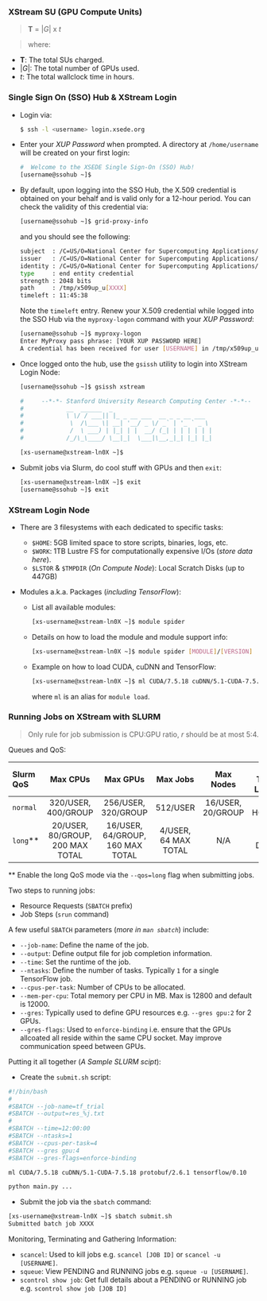 ### XStream SU (GPU Compute Units)

> **T** = |_G_| x _t_

> where:
  - **T**: The total SUs charged.
  - |_G_|: The total number of GPUs used.
  - _t_: The total wallclock time in hours.


### Single Sign On (SSO) Hub & XStream Login

- Login via:
  ```bash
  $ ssh -l <username> login.xsede.org
  ```

- Enter your _XUP Password_ when prompted. A directory at `/home/username` will be created on your first login:
  ```bash
  #  Welcome to the XSEDE Single Sign-On (SSO) Hub!
  [username@ssohub ~]$
  ```

- By default, upon logging into the SSO Hub, the X.509 credential is obtained on your behalf and is valid only for a 12-hour period. You can check the validity of this credential via:
  ```bash
  [username@ssohub ~]$ grid-proxy-info
  ```
  and you should see the following:
  ```bash
  subject  : /C=US/O=National Center for Supercomputing Applications/CN=[YOUR NAME HERE]
  issuer   : /C=US/O=National Center for Supercomputing Applications/OU=Certificate Authorities/CN=MyProxy CA 2013
  identity : /C=US/O=National Center for Supercomputing Applications/CN=[YOUR NAME HERE]
  type     : end entity credential
  strength : 2048 bits
  path     : /tmp/x509up_u[XXXX]
  timeleft : 11:45:38
  ```
  Note the `timeleft` entry. Renew your X.509 credential while logged into the SSO Hub via the `myproxy-logon` command with your _XUP Password_:
  ```bash
  [username@ssohub ~]$ myproxy-logon
  Enter MyProxy pass phrase: [YOUR XUP PASSWORD HERE]
  A credential has been received for user [USERNAME] in /tmp/x509up_u[XXXXX].
  ```

- Once logged onto the hub, use the `gsissh` utility to login into XStream Login Node:
  ```bash
  [username@ssohub ~]$ gsissh xstream

  #     --*-*- Stanford University Research Computing Center -*-*--
  #            __  ______  _
  #            \ \/ / ___|| |_ _ __ ___  __ _ _ __ ___
  #             \  /\___ \| __| '__/ _ \/ _` | '_ ` _ \
  #             /  \ ___) | |_| | |  __/ (_| | | | | | |
  #            /_/\_\____/ \__|_|  \___|\__,_|_| |_| |_|

  [xs-username@xstream-ln0X ~]$
  ```
- Submit jobs via Slurm, do cool stuff with GPUs and then `exit`:
  ```bash
  [xs-username@xstream-ln0X ~]$ exit
  [username@ssohub ~]$ exit
  ```

### XStream Login Node

- There are 3 filesystems with each dedicated to specific tasks:

  - `$HOME`: 5GB limited space to store scripts, binaries, logs, etc.
  - `$WORK`: 1TB Lustre FS for computationally expensive I/Os (_store data here_).
  - `$LSTOR` & `$TMPDIR` (_On Compute Node_): Local Scratch Disks (up to 447GB)


- Modules a.k.a. Packages (_including TensorFlow_):

  - List all available modules:
    ```bash
    [xs-username@xstream-ln0X ~]$ module spider
    ```
  - Details on how to load the module and module support info:
    ```bash
    [xs-username@xstream-ln0X ~]$ module spider [MODULE]/[VERSION]
    ```
  - Example on how to load CUDA, cuDNN and TensorFlow:
    ```bash
    [xs-username@xstream-ln0X ~]$ ml CUDA/7.5.18 cuDNN/5.1-CUDA-7.5.18 tensorflow/0.10
    ```
    where `ml` is an alias for `module load`.

### Running Jobs on XStream with SLURM

> Only rule for job submission is CPU:GPU ratio, _r_ should be at most 5:4.

Queues and QoS:

| Slurm QoS | Max CPUs | Max GPUs | Max Jobs | Max Nodes | Job Time Limits |
|:----------|:--------:|:--------:|:--------:|:---------:|:---------------:|
|`normal`| 320/USER, 400/GROUP | 256/USER, 320/GROUP | 512/USER | 16/USER, 20/GROUP | 48 HOURS |
|`long`** | 20/USER, 80/GROUP, 200 MAX TOTAL | 16/USER, 64/GROUP, 160 MAX TOTAL | 4/USER, 64 MAX TOTAL | N/A | 7 DAYS |

 ** Enable the long QoS mode via the `--qos=long` flag when submitting jobs.

 Two steps to running jobs:
- Resource Requests (`SBATCH` prefix)
- Job Steps (`srun` command)

A few useful `SBATCH` parameters (_more in `man sbatch`_) include:
- `--job-name`: Define the name of the job.
- `--output`: Define output file for job completion information.
- `--time`: Set the runtime of the job.
- `--ntasks`: Define the number of tasks. Typically `1` for a single TensorFlow job.
- `--cpus-per-task`: Number of CPUs to be allocated.
- `--mem-per-cpu`: Total memory per CPU in MB. Max is 12800 and default is 12000.
- `--gres`: Typically used to define GPU resources e.g. `--gres gpu:2` for 2 GPUs.
- `--gres-flags`: Used to `enforce-binding` i.e. ensure that the GPUs allcoated all reside within the same CPU socket. May improve communication speed between GPUs.

Putting it all together (_A Sample SLURM scipt_):
- Create the `submit.sh` script:

 ```bash
 #!/bin/bash
 #
 #SBATCH --job-name=tf_trial
 #SBATCH --output=res_%j.txt
 #
 #SBATCH --time=12:00:00
 #SBATCH --ntasks=1
 #SBATCH --cpus-per-task=4
 #SBATCH --gres gpu:4
 #SBATCH --gres-flags=enforce-binding

 ml CUDA/7.5.18 cuDNN/5.1-CUDA-7.5.18 protobuf/2.6.1 tensorflow/0.10

 python main.py ...
 ```
- Submit the job via the `sbatch` command:
 ```bash
 [xs-username@xstream-ln0X ~]$ sbatch submit.sh
 Submitted batch job XXXX
 ```

Monitoring, Terminating and Gathering Information:
- `scancel`: Used to kill jobs e.g. `scancel [JOB ID]` or `scancel -u [USERNAME]`.
- `squeue`: View PENDING and RUNNING jobs e.g. `squeue -u [USERNAME]`.
- `scontrol show job`: Get full details about a PENDING or RUNNING job e.g. `scontrol show job [JOB ID]`
